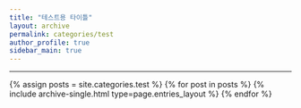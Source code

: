 ```yaml
---
title: "테스트용 타이틀"
layout: archive
permalink: categories/test
author_profile: true
sidebar_main: true
---
```


<!-- 공백이 포함되어 있는 카테고리 이름의 경우 site.categories.['a b c'] 이런식으로! -->

***

{% assign posts = site.categories.test %}
{% for post in posts %} {% include archive-single.html type=page.entries_layout %} {% endfor %}
